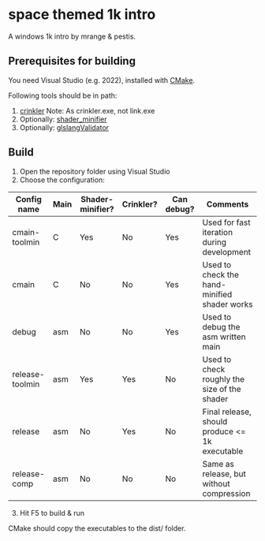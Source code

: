 # space themed 1k intro

A windows 1k intro by mrange & pestis.

## Prerequisites for building

You need Visual Studio (e.g. 2022), installed with [CMake](https://cmake.org/).

Following tools should be in path:

1. [crinkler](https://github.com/runestubbe/Crinkler) Note: As crinkler.exe, not
   link.exe
2. Optionally: [shader_minifier](https://github.com/laurentlb/Shader_Minifier)
3. Optionally: [glslangValidator](https://github.com/KhronosGroup/glslang)

## Build

1. Open the repository folder using Visual Studio
2. Choose the configuration:

| Config name      | Main | Shader-minifier? | Crinkler? | Can debug? | Comments                                         |
|------------------|------|------------------|-----------|------------|--------------------------------------------------|
| cmain-toolmin    | C    | Yes              | No        | Yes        | Used for fast iteration during development       |
| cmain            | C    | No               | No        | Yes        | Used to check the hand-minified shader works     |
| debug            | asm  | No               | No        | Yes        | Used to debug the asm written main               |
| release-toolmin  | asm  | Yes              | Yes       | No         | Used to check roughly the size of the shader     |
| release          | asm  | No               | Yes       | No         | Final release, should produce <= 1k executable   |
| release-comp     | asm  | No               | No        | No         | Same as release, but without compression         |

3. Hit F5 to build & run

CMake should copy the executables to the dist/ folder.
